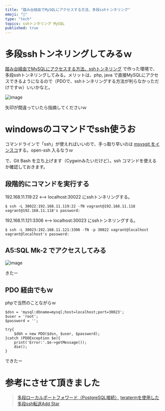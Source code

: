 ```yaml
---
title: "踏み台経由でMySQLにアクセスする方法、多段sshトンネリング"
emoji: "📝"
type: "tech"
topics: sshトンネリング MySQL
published: true
---
```


# 多段sshトンネリングしてみるｗ
[踏み台経由でMySQLにアクセスする方法、sshトンネリング](http://qiita.com/murachi1208/items/fae39969d1288a9f1b1b) で作った環境で、多段sshトンネリングしてみる。メリットは、php, java で直接MySQLにアクセスできるようになるので（PDOで、sshトンネリングする方法が判らなかっただけですｗ）いいかなと。

![image](https://qiita-image-store.s3.amazonaws.com/0/44540/5440cb8e-bb45-8916-f75e-083df5722343.png)

矢印が間違っていたら指摘してくださいｗ

# windowsのコマンドでssh使うお
コマンドラインで「ssh」が使えればいいので、手っ取り早いのは [msysgit をインスコ](http://d.hatena.ne.jp/xyk/20130920/1379659991)する。open-ssh 入るなうｗ

で、Git Bash を立ち上げます（Cygwinみたいだけど）。ssh コマンドを使えるか確認しておきます。

## 段階的にコマンドを実行する

192.168.11.119:22 <--> localhost:30022 にsshトンネリングする。

```
$ ssh -L 30022:192.168.11.119:22 -fN vagrant@192.168.11.118
vagrant@192.168.11.118's password:
```

192.168.11.121:3306 <--> localhost:30023 にsshトンネリングする。

```
$ ssh -L 30023:192.168.11.121:3306 -fN -p 30022 vagrant@localhost
vagrant@localhost's password:
```

## A5:SQL Mk-2 でアクセスしてみる

![image](https://qiita-image-store.s3.amazonaws.com/0/44540/1c0b8a98-9d93-da1f-9bf3-ff99e87c6eb1.png)

きたー

## PDO 経由でもｗ
phpで当然のことながらｗ

```
$dsn = 'mysql:dbname=mysql;host=localhost;port=30023';
$user = 'root';
$password = '';
 
try{
    $dbh = new PDO($dsn, $user, $password);
}catch (PDOException $e){
    print('Error:'.$e->getMessage());
    die();
}
```

できたー

# 参考にさせて頂きました
> [多段ローカルポートフォワード（PostgreSQL接続）](http://yanor.net/wiki/?SSH%2F%E5%A4%9A%E6%AE%B5%E6%8E%A5%E7%B6%9A%2F%E5%A4%9A%E6%AE%B5%E3%83%AD%E3%83%BC%E3%82%AB%E3%83%AB%E3%83%9D%E3%83%BC%E3%83%88%E3%83%95%E3%82%A9%E3%83%AF%E3%83%BC%E3%83%89%EF%BC%88PostgreSQL%E6%8E%A5%E7%B6%9A%EF%BC%89)
> [teratermを使用した多段ssh転送Add Star](http://d.hatena.ne.jp/jranar/20120317/1331962461)

